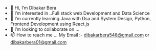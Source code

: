 - 👋 Hi, I’m Dibakar Bera
- 👀 I’m interested in ..Full stack web Development and Data Science
- 🌱 I’m currently learning Java with Dsa and System Design, Python, Frontend Development using React.js
- 💞️ I’m looking to collaborate on ...
- 📫 How to reach me ... My Email :- dibakarbera548@gmail.com or dibakarbera01@gmail.com
                    

<!---
dibakarbera01/dibakarbera01 is a ✨ special ✨ repository because its `README.md` (this file) appears on your GitHub profile.
You can click the Preview link to take a look at your changes.
--->
